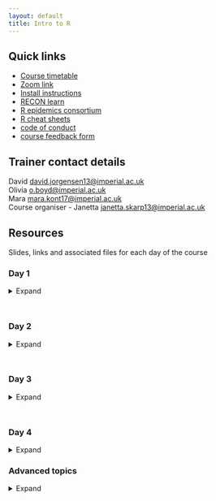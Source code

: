 ```yaml
---
layout: default
title: Intro to R
---
```


## Quick links
- [Course timetable](/resources/workshop_schedule_msf.pdf)
- [Zoom link](https://us02web.zoom.us/j/89596320569?pwd=SUl5eGtybDVQb3ZXQzhPc2JsTWtRdz09)
- [Install instructions](/resources/installation_email.pdf)
- [RECON learn](https://www.reconlearn.org)
- [R epidemics consortium](https://www.repidemicsconsortium.org)
- [R cheat sheets](https://github.com/JorgensenD/coursepage/tree/gh-pages/cheatsheets)
- [code of conduct](https://www.repidemicsconsortium.org/CODE_OF_CONDUCT/)
- [course feedback form](https://docs.google.com/forms/d/1pRj0_adFue8KwQSJINtWgH61FWdGMtE5Usmh-TvoWxA/edit)

## Trainer contact details
  David <david.jorgensen13@imperial.ac.uk>  
  Olivia <o.boyd@imperial.ac.uk>  
  Mara <mara.kont17@imperial.ac.uk>  
  Course organiser - Janetta <janetta.skarp13@imperial.ac.uk>  
  
## Resources
Slides, links and associated files for each day of the course
### Day 1
<details><summary>Expand</summary>
  
### Slides:
  - [Course expectations](/resources/CourseExpectations.pdf)
  - [Why use R?](https://www.reconlearn.org/slides/why-r/why-r.html)
  - [Introduction to R slides](https://www.reconlearn.org/slides/intro_to_r/intro_to_r)  
  - [Interactive introduction to RStudio](https://www.reconlearn.org/post/practical-intror.html)  
### Relevant sheets:
  - [Base R](/cheatsheets/base-r.pdf)  
  - [RStudio](/cheatsheets/rstudio-ide.pdf)  
  - [R syntax](/cheatsheets/syntax.pdf)
### Other resources
  - [Basic coding in R](https://r4ds.had.co.nz/workflow-basics.html)
  - [Finding your way in RStudio - Princeton](https://dss.princeton.edu/training/RStudio101.pdf)
  - [Intro to R code](/resorces/intro_RStudio_day1.R)
</details>

` `  
### Day 2
<details><summary>Expand</summary>

### Resources
[Stegen case study](https://www.reconlearn.org/post/stegen.html)  
### Slides
- [Importing data in R](https://www.reconlearn.org/slides/slides_bag/data_import/data_import_short.html)  
- [Good practices for reproducibility](/resources/Reproducible_statistical_analysis_with_R.pdf)  
### Relevant sheets
- [Data import](/cheatsheets/data-import.pdf)  
- [Data transformation](/cheatsheets/data-transformation.pdf)  
- [Markdown 1](/cheatsheets/rmarkdown-2.0.pdf)
- [Markdown 2](/cheatsheets/rmarkdown-reference.pdf)
- [Golden rules for reproducibility](/resources/golden_rules.html)
</details>

` `  
### Day 3
<details><summary>Expand</summary>

### Resources
- [Stegen case study](https://www.reconlearn.org/post/stegen.html)  
### Slides
- [ggplot walkthrough](/resources/ggplot_walkthrough.html)
### Relevant sheets
- [ggplot](/cheatsheets/data-visualization-2.1.pdf)
### Other resources
- [ggplot intro](http://r-statistics.co/Complete-Ggplot2-Tutorial-Part1-With-R-Code.html)
- [Customising ggplot](http://r-statistics.co/Complete-Ggplot2-Tutorial-Part1-With-R-Code.html)
- [ggplot geometries](http://r-statistics.co/Top50-Ggplot2-Visualizations-MasterList-R-Code.html)
</details>

` `  
### Day 4
<details><summary>Expand</summary>

### Resources
- [Stegen case study](https://www.reconlearn.org/post/stegen.html)  
- [R4epis](https://r4epis.netlify.app/)  
### Mapping with R
- [Cartography](/cheatsheets/cartography.pdf)
- [Leaflet](/cheatsheets/leaflet.pdf)
- [Mapping walkthrough](https://r-spatial.org/r/2018/10/25/ggplot2-sf.html)
</details>

### Advanced topics
<details><summary>Expand</summary>
### dplyr
- [dplyr slides]()
- [dplyr exercises]()

### Rmarkdown
- [Example Markdown pdf]()
- [Markdown code]()

### ggplot2
- [ggplot intro](http://r-statistics.co/Complete-Ggplot2-Tutorial-Part1-With-R-Code.html)
- [Customising ggplot](http://r-statistics.co/Complete-Ggplot2-Tutorial-Part1-With-R-Code.html)
- [ggplot geoms](http://r-statistics.co/Top50-Ggplot2-Visualizations-MasterList-R-Code.html)

### Mapping in R
- [Mapping walkthrough](https://r-spatial.org/r/2018/10/25/ggplot2-sf.html)

</details>
